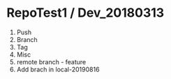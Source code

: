 # RepoTest1 / Dev_20180313

1. Push
2. Branch
3. Tag
4. Misc
5. remote branch - feature
6. Add brach in local-20190816
